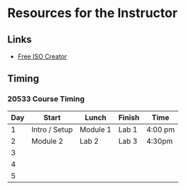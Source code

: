 # Resources for the Instructor

## Links

* [Free ISO Creator](http://www.minidvdsoft.com/isocreator/index.html)

## Timing

### 20533 Course Timing

| Day | Start | Lunch | Finish | Time |
|-|-|-|-|-|
| 1 | Intro / Setup | Module 1 | Lab 1 | 4:00 pm |
| 2 | Module 2 | Lab 2| Lab 3 | 4:30pm |
| 3 |  |  |  |  |
| 4 |  |  |  |  |
| 5 |  |  |  |  |
